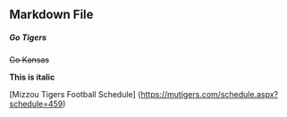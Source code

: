 
## Markdown File
##### Go Tigers

~~Go Kansas~~

**This is italic**

[Mizzou Tigers Football Schedule] (https://mutigers.com/schedule.aspx?schedule=459)

